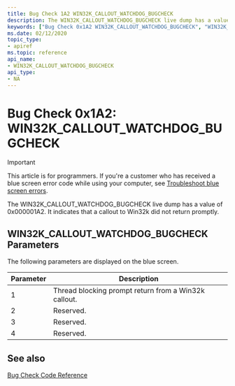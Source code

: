 ```yaml
---
title: Bug Check 1A2 WIN32K_CALLOUT_WATCHDOG_BUGCHECK
description: The WIN32K_CALLOUT_WATCHDOG_BUGCHECK live dump has a value of 0x000001A2.
keywords: ["Bug Check 0x1A2 WIN32K_CALLOUT_WATCHDOG_BUGCHECK", "WIN32K_CALLOUT_WATCHDOG_BUGCHECK"]
ms.date: 02/12/2020
topic_type:
- apiref
ms.topic: reference
api_name:
- WIN32K_CALLOUT_WATCHDOG_BUGCHECK
api_type:
- NA
---
```


# Bug Check 0x1A2: WIN32K\_CALLOUT\_WATCHDOG\_BUGCHECK

> [!IMPORTANT]
> This article is for programmers. If you're a customer who has received a blue screen error code while using your computer, see [Troubleshoot blue screen errors](https://www.windows.com/stopcode).

The WIN32K\_CALLOUT\_WATCHDOG\_BUGCHECK live dump has a value of 0x000001A2. It indicates that a callout to Win32k did not return promptly.

## WIN32K\_CALLOUT\_WATCHDOG\_BUGCHECK Parameters

The following parameters are displayed on the blue screen.

| Parameter |                        Description                    |
|-----------|-------------------------------------------------------|
|     1     | Thread blocking prompt return from a Win32k callout.  |
|     2     | Reserved.                                             |
|     3     | Reserved.                                             |
|     4     | Reserved.                                             |


## See also

[Bug Check Code Reference](bug-check-code-reference2.md)
